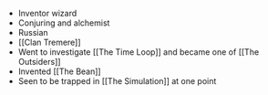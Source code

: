 - Inventor wizard
- Conjuring and alchemist
- Russian
- [[Clan Tremere]]
- Went to investigate [[The Time Loop]] and became one of [[The Outsiders]]
- Invented [[The Bean]]
- Seen to be trapped in [[The Simulation]] at one point